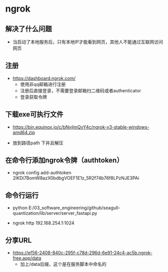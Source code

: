 # ngrok

## 解决了什么问题

* 当启动了本地服务后，只有本地IP才能看到网页，其他人不能通过互联网访问网页

## 注册

* https://dashboard.ngrok.com/
  * 使用非qq邮箱进行注册
  * 注册后直接登录，不需要登录邮箱扫二维码或者authenticator
  * 登录获取令牌

## 下载exe可执行文件

* https://bin.equinox,io/c/bNyjlmQvY4c/ngrok-v3-stable-windows-amd64.zip

* 放到路径path 下并且解压

  

## 在命令行添加ngrok令牌（authtoken）

* ngrok config add-authtoken 2lKDi7BomW8azX0bdbgVOEF1E1z_5R2f74b76f8LPzNJE3PAi

## 命令行运行

* python E:/03_software_engineering/github/seagull-quantization/lib/server/server_fastapi.py

* ngrok http 192.168.254.1:1024

## 分享URL

* https://ef56-2408-840c-295f-c78d-296d-6e91-24c4-ac5b.ngrok-free.app/data
  * 加上/data后缀，这个是在服务脚本中命名的